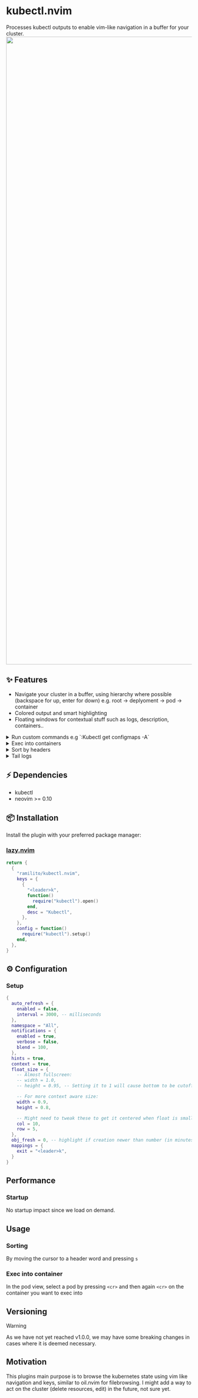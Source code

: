 # kubectl.nvim
Processes kubectl outputs to enable vim-like navigation in a buffer for your cluster.
<img src="https://github.com/Ramilito/kubectl.nvim/assets/17252601/682db4a5-7387-4b89-8e2f-f0739058f728" width="1700px">

## ✨ Features
- Navigate your cluster in a buffer, using hierarchy where possible (backspace for up, enter for down) e.g. root -> deplyoment -> pod -> container
- Colored output and smart highlighting
- Floating windows for contextual stuff such as logs, description, containers..
<details>
  <summary>Run custom commands e.g `:Kubectl get configmaps -A`</summary>
  <img src="https://github.com/Ramilito/kubectl.nvim/assets/17252601/2a3507da-cfe3-4922-bd2f-ed0d8a696375" width="700px">
https://github.com/Ramilito/kubectl.nvim/assets/17252601/2a3507da-cfe3-4922-bd2f-ed0d8a696375
</details>
<details>
  <summary>Exec into containers</summary>
  <img src="https://github.com/Ramilito/kubectl.nvim/assets/17252601/812fb83c-d74a-4e81-98c2-c24981eb429f" width="700px">
</details>
<details>
  <summary>Sort by headers</summary>
  <img src="https://github.com/Ramilito/kubectl.nvim/assets/17252601/69299d58-c884-43b5-b715-29e8808bf032" width="700px">
</details>
<details>
  <summary>Tail logs</summary>
  <img src="https://github.com/Ramilito/kubectl.nvim/assets/17252601/8276f2c1-0cfa-4930-87d1-c4ec7a5dd9de" width="700px">
</details>


## ⚡️ Dependencies
- kubectl
- neovim >= 0.10

## 📦 Installation

Install the plugin with your preferred package manager:

### [lazy.nvim](https://github.com/folke/lazy.nvim)

```lua
return {
  {
    "ramilito/kubectl.nvim",
    keys = {
      {
        "<leader>k",
        function()
          require("kubectl").open()
        end,
        desc = "Kubectl",
      },
    },
    config = function()
      require("kubectl").setup()
    end,
  },
}
```

## ⚙️ Configuration

### Setup
```lua
{
  auto_refresh = {
    enabled = false,
    interval = 3000, -- milliseconds
  },
  namespace = "All",
  notifications = {
    enabled = true,
    verbose = false,
    blend = 100,
  },
  hints = true,
  context = true,
  float_size = {
    -- Almost fullscreen:
    -- width = 1.0,
    -- height = 0.95, -- Setting it to 1 will cause bottom to be cutoff by statuscolumn

    -- For more context aware size:
    width = 0.9,
    height = 0.8,

    -- Might need to tweak these to get it centered when float is smaller
    col = 10,
    row = 5,
  },
  obj_fresh = 0, -- highlight if creation newer than number (in minutes)
  mappings = {
    exit = "<leader>k",
  }
}
```

## Performance

### Startup

No startup impact since we load on demand.

## Usage

### Sorting
By moving the cursor to a header word and pressing ```s```

### Exec into container
In the pod view, select a pod by pressing ```<cr>``` and then again ```<cr>``` on the container you want to exec into

## Versioning
> [!WARNING]
> As we have not yet reached v1.0.0, we may have some breaking changes
> in cases where it is deemed necessary.

## Motivation
This plugins main purpose is to browse the kubernetes state using vim like navigation and keys, similar to oil.nvim for filebrowsing. I might add a way to act on the cluster (delete resources, edit) in the future, not sure yet.
